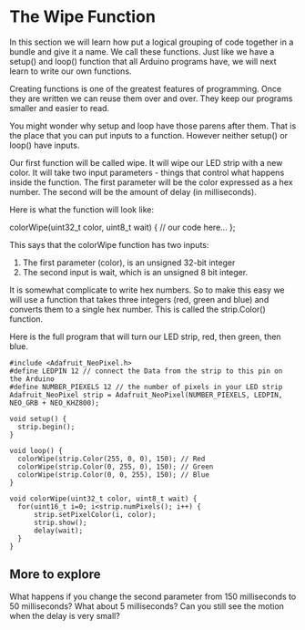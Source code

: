 # The Wipe Function

In this section we will learn how put a logical grouping of code together in a bundle and give it a name.
We call these functions.  Just like we have a setup() and loop() function that all Arduino programs have,
we will next learn to write our own functions.

Creating functions is one of the greatest features of programming.  Once they are written we
can reuse them over and over.  They keep our programs smaller and easier to read.

You might wonder why setup and loop have those parens after them.  That is the place that
you can put inputs to a function.  However neither setup() or loop() have inputs.

Our first function will be called wipe.  It will wipe our LED strip with a new color.  It will take two input parameters - things that control what happens inside
the function.  The first parameter will be the color expressed as a hex number.  The second will
be the amount of delay (in milliseconds).

Here is what the function will look like:

colorWipe(uint32_t color, uint8_t wait) {
   // our code here...
};

This says that the colorWipe function has two inputs:
1. The first parameter (color), is an unsigned 32-bit integer
2. The second input is wait, which is an unsigned 8 bit integer.

It is somewhat complicate to write hex numbers.  So to make this easy we will use a function that takes
three integers (red, green and blue) and converts them to a single hex number.  This is called the strip.Color() function.

Here is the full program that will turn our LED strip, red, then green, then blue.
```
#include <Adafruit_NeoPixel.h>
#define LEDPIN 12 // connect the Data from the strip to this pin on the Arduino
#define NUMBER_PIEXELS 12 // the number of pixels in your LED strip
Adafruit_NeoPixel strip = Adafruit_NeoPixel(NUMBER_PIEXELS, LEDPIN, NEO_GRB + NEO_KHZ800);

void setup() {
  strip.begin();
}

void loop() {
  colorWipe(strip.Color(255, 0, 0), 150); // Red
  colorWipe(strip.Color(0, 255, 0), 150); // Green
  colorWipe(strip.Color(0, 0, 255), 150); // Blue
}

void colorWipe(uint32_t color, uint8_t wait) {
  for(uint16_t i=0; i<strip.numPixels(); i++) {
      strip.setPixelColor(i, color);
      strip.show();
      delay(wait);
  }
}
```

## More to explore
What happens if you change the second parameter from 150 milliseconds to 50 milliseconds?  What about 5 milliseconds?  Can you still see the motion when the delay is very small?